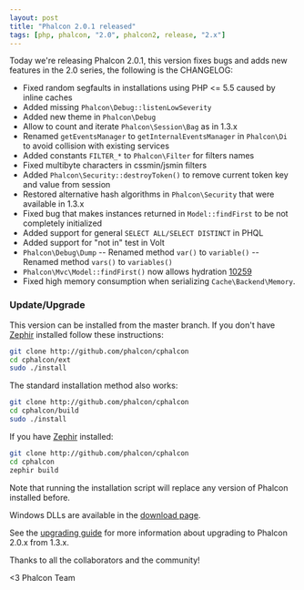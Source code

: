 ```yaml
---
layout: post
title: "Phalcon 2.0.1 released"
tags: [php, phalcon, "2.0", phalcon2, release, "2.x"]
---
```


Today we're releasing Phalcon 2.0.1, this version fixes bugs and adds new features in the 2.0 series, the following is the CHANGELOG:

<!--more-->
- Fixed random segfaults in installations using PHP <= 5.5 caused by inline caches
- Added missing `Phalcon\Debug::listenLowSeverity`
- Added new theme in `Phalcon\Debug`
- Allow to count and iterate `Phalcon\Session\Bag` as in 1.3.x
- Renamed `getEventsManager` to `getInternalEventsManager` in `Phalcon\Di` to avoid collision with existing services
- Added constants `FILTER_*` to `Phalcon\Filter` for filters names
- Fixed multibyte characters in cssmin/jsmin filters
- Added `Phalcon\Security::destroyToken()` to remove current token key and value from session
- Restored alternative hash algorithms in `Phalcon\Security` that were available in 1.3.x
- Fixed bug that makes instances returned in `Model::findFirst` to be not completely initialized
- Added support for general `SELECT ALL/SELECT DISTINCT` in PHQL
- Added support for "not in" test in Volt
- `Phalcon\Debug\Dump`
-- Renamed method `var()` to `variable()`
-- Renamed method `vars()` to `variables()`
- `Phalcon\Mvc\Model::findFirst()` now allows hydration [10259](https://github.com/phalcon/cphalcon/issues/10259)
- Fixed high memory consumption when serializing `Cache\Backend\Memory`.

### Update/Upgrade

This version can be installed from the master branch. If you don't have [Zephir](http://www.zephir-lang.com) installed follow these instructions:

```sh
git clone http://github.com/phalcon/cphalcon
cd cphalcon/ext
sudo ./install
```

The standard installation method also works:

```sh
git clone http://github.com/phalcon/cphalcon
cd cphalcon/build
sudo ./install
```

If you have [Zephir](http://www.zephir-lang.com) installed:

```sh
git clone http://github.com/phalcon/cphalcon
cd cphalcon
zephir build
```

Note that running the installation script will replace any version of Phalcon installed before.

Windows DLLs are available in the [download page](https://phalconphp.com/en/download/windows).

See the [upgrading guide](https://blog.phalconphp.com/post/guide-upgrading-to-phalcon-2) for more information about upgrading to Phalcon 2.0.x from 1.3.x.

Thanks to all the collaborators and the community!


<3 Phalcon Team
